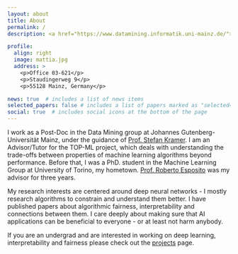 ```yaml
---
layout: about
title: About
permalink: /
description: <a href="https://www.datamining.informatik.uni-mainz.de/">Post-Doc at Johannes Gutenberg-Universität Mainz</a>.Staudingerweg 9 55128 Mainz, DE.

profile:
  align: right
  image: mattia.jpg
  address: >
    <p>Office 03-621</p>
    <p>Staudingerweg 9</p>
    <p>55128 Mainz, Germany</p>

news: true  # includes a list of news items
selected_papers: false # includes a list of papers marked as "selected={true}"
social: true  # includes social icons at the bottom of the page
---
```


I work as a Post-Doc in the Data Mining group at Johannes Gutenberg-Universität Mainz, under the guidance of [Prof. Stefan Kramer](https://www.datamining.informatik.uni-mainz.de/stefan-kramer/). I am an Advisor/Tutor for the TOP-ML project, which deals with understanding the trade-offs between properties of machine learning algorithms beyond performance. Before that, I was a PhD. student in the Machine Learning Group at University of Torino, my hometown. [Prof. Roberto Esposito](http://informatica.unito.it/do/docenti.pl/Alias?roberto.esposito#tab-profilo) was my advisor for three years.

My research interests are centered around deep neural networks - I mostly research algorithms to constrain and understand them better. I have published papers about algorithmic fairness, interpretability and connections between them. I care deeply about making sure that AI applications can be beneficial to everyone - or at least not harm anybody.

If you are an undergrad and are interested in working on deep learning, interpretability and fairness please check out the [projects]({{site.baseurl}}/projects) page. 
